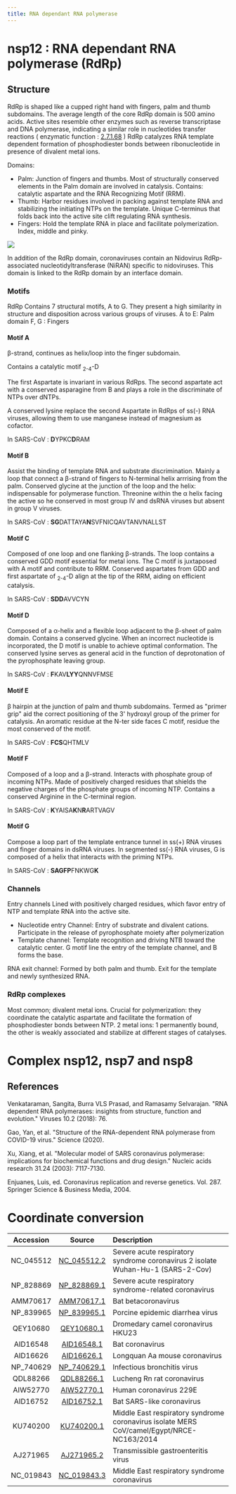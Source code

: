 ```yaml
---
title: RNA dependant RNA polymerase
---
```

# nsp12 :  RNA dependant RNA polymerase (RdRp)

## Structure

RdRp is shaped like a cupped right hand with fingers, palm and thumb subdomains. The average length of the core RdRp domain is 500 amino acids. Active sites resemble other enzymes such as reverse transcriptase and DNA polymerase, indicating a  similar role in nucleotides transfer reactions ( enzymatic function : [2.7.1.68](https://www.genome.jp/dbget-bin/www_bget?ec:2.7.1.68) )
RdRp catalyzes RNA template dependent formation of phosphodiester bonds between ribonucleotide in presence of divalent metal ions.

Domains:

  - Palm: Junction of fingers and thumbs. Most of structurally conserved elements in the Palm domain are involved in catalysis. Contains: catalytic aspartate and the RNA Recognizing Motif (RRM).
  - Thumb: Harbor residues involved in packing against template RNA and stabilizing the initiating NTPs on the template. Unique C-terminus that folds back into the active site clift regulating RNA synthesis.
  -  Fingers: Hold the template RNA in place and facilitate polymerization. Index, middle and pinky.

![](./nsp7-8-12-complex.jpg)

In addition of the RdRp domain, coronaviruses contain an Nidovirus RdRp-associated nucleotidyltransferase (NiRAN) specific to nidoviruses. This domain is linked to the RdRp domain by an interface domain.


### Motifs

RdRp Contains 7 structural motifs, A to G. They present a high similarity in structure and disposition across various groups of viruses.
A to E: Palm domain
F, G : Fingers


#### Motif A

&beta;-strand, continues as helix/loop into the finger subdomain.

Contains a catalytic motif <math>D-X<sub>2-4</sub>-D</math>

The first Aspartate is invariant in various RdRps. The second aspartate act with a conserved asparagine from B and plays a role in the discriminate of NTPs over dNTPs.

A conserved lysine replace the second Aspartate in RdRps of ss(-) RNA viruses, allowing them to use manganese instead of magnesium as cofactor.

In SARS-CoV : <math> 612 -  <TEXT>PHLMGW<b>D</b>YPKC<b>D</b>RAM</TEXT></math>

#### Motif B

Assist the binding of template RNA and substrate discrimination.
Mainly a loop that connect a 	&beta;-strand of fingers to N-terminal helix arrrising from the palm.
Conserved glycine at the junction of the loop and the helix: indispensable for polymerase function. Threonine within the &alpha; helix facing the active so he conserved in most group IV and dsRNA viruses but absent in group V viruses.

In SARS-CoV :   <math> 678 -  <TEXT>GGTS<b>SG</b>DATTAYA<b>N</b>SVFNICQAVTANVNALLST</TEXT></math>


#### Motif C

Composed of one loop and one flanking	&beta;-strands.
The loop contains a conserved GDD motif essential for metal ions.
The C motif is juxtaposed with A motif and contribute to RRM. Conserved aspartates from GDD and first aspartate of <math> D-X<sub>2-4</sub>-D </math>  align at the tip of the RRM, aiding on efficient catalysis.

In SARS-CoV : <math> 753 -  <TEXT>FSMMIL<b>SDD</b>AVVCYN</TEXT></math>

#### Motif D

Composed of a &alpha;-helix and a flexible loop adjacent to the	&beta;-sheet of palm domain. Contains a conserved glycine. When an incorrect nucleotide is incorporated, the D motif is unable to achieve optimal conformation. The conserved lysine serves as general acid in the function of deprotonation of the pyrophosphate leaving group.

In SARS-CoV : <math> 771 -  <TEXT>AAQGLVASIKN<b>F</b>KAV<b>LYY</b>QNNVFMSE</TEXT></math>

#### Motif E
&beta; hairpin at the junction of palm and thumb subdomains. Termed as "primer grip" aid
the correct positioning of the 3' hydroxyl group of the primer for catalysis. An aromatic residue at the N-ter side faces C motif, residue the most conserved of the motif.


In SARS-CoV : <math> 810 -  <TEXT>HE<b>FCS</b>QHTMLV</TEXT></math>

#### Motif F

Composed of a loop and a &beta;-strand. Interacts with phosphate group of incoming NTPs. Made of positively charged residues that shields the negative charges of the phosphate groups of incoming NTP. Contains a conserved Arginine in the C-terminal region.


In SARS-CoV :  <math> 544 -  <TEXT>L<b>K</b>YAISA<b>K</b>N<b>R</b>ARTVAGV</TEXT></math>


#### Motif G

Compose a loop part of the template entrance tunnel in ss(+) RNA viruses and finger domains in dsRNA viruses. In segmented ss(-) RNA viruses, G is composed of a helix that interacts with the priming NTPs.

In SARS-CoV :  <math> 499 -  <TEXT>DK<b>SAGFP</b>FNKWG<b>K</b></TEXT></math>

### Channels

Entry channels
Lined with positively charged residues, which favor entry of NTP and template RNA into the active site.

-   Nucleotide entry Channel: Entry of substrate and divalent cations. Participate in the release of pyrophosphate moiety after polymerization
-   Template channel: Template recognition and driving NTB toward the catalytic center. G motif line the entry of the template channel, and B forms the base.


RNA exit channel: Formed by both palm and thumb. Exit for the template and newly synthesized RNA.


### RdRp complexes

Most common; divalent metal ions. Crucial for polymerization: they coordinate the catalytic aspartate and facilitate the formation of phosphodiester bonds between NTP.
2 metal ions: 1 permanently bound, the other is weakly associated and stabilize at different stages of catalyses.

# Complex nsp12, nsp7 and nsp8



## References


Venkataraman, Sangita, Burra VLS Prasad, and Ramasamy Selvarajan. "RNA dependent RNA polymerases: insights from structure, function and evolution." Viruses 10.2 (2018): 76.


Gao, Yan, et al. "Structure of the RNA-dependent RNA polymerase from COVID-19 virus." Science (2020).

Xu, Xiang, et al. "Molecular model of SARS coronavirus polymerase: implications for biochemical functions and drug design." Nucleic acids research 31.24 (2003): 7117-7130.

Enjuanes, Luis, ed. Coronavirus replication and reverse genetics. Vol. 287. Springer Science & Business Media, 2004.


# Coordinate conversion

| Accession | Source | Description |
|:------:|:-----------:|:-----------|
| NC_045512 | [NC_045512.2](https://www.ncbi.nlm.nih.gov/nuccore/NC_045512.2)  | Severe acute respiratory syndrome coronavirus 2 isolate Wuhan-Hu-1 (SARS-2-Cov) |
| NP_828869 | [NP_828869.1](https://www.ncbi.nlm.nih.gov/protein/NP_828869) | Severe acute respiratory syndrome-related coronavirus  |
| AMM70617 | [AMM70617.1](https://www.ncbi.nlm.nih.gov/protein/AMM70617) | Bat betacoronavirus |
| NP_839965 | [NP_839965.1](https://www.ncbi.nlm.nih.gov/protein/NP_839965) | Porcine epidemic diarrhea virus |
| QEY10680 | [QEY10680.1](https://www.ncbi.nlm.nih.gov/protein/QEY10680) | Dromedary camel coronavirus HKU23 |
| AID16548 | [AID16548.1](https://www.ncbi.nlm.nih.gov/protein/AID16548) | Bat coronavirus |
| AID16626 | [AID16626.1](https://www.ncbi.nlm.nih.gov/protein/AID16626) | Longquan Aa mouse coronavirus |
| NP_740629 | [NP_740629.1](https://www.ncbi.nlm.nih.gov/protein/NP_740629) | Infectious bronchitis virus |
| QDL88266 | [QDL88266.1](https://www.ncbi.nlm.nih.gov/protein/QDL88266) | Lucheng Rn rat coronavirus |
| AIW52770 | [AIW52770.1](https://www.ncbi.nlm.nih.gov/protein/AIW52770) | Human coronavirus 229E |
| AID16752 | [AID16752.1](https://www.ncbi.nlm.nih.gov/protein/AID16752) | Bat SARS-like coronavirus |
| KU740200 | [KU740200.1](https://www.ncbi.nlm.nih.gov/nuccore/KU740200.1) | Middle East respiratory syndrome coronavirus isolate MERS CoV/camel/Egypt/NRCE-NC163/2014 |
| AJ271965 | [AJ271965.2](https://www.ncbi.nlm.nih.gov/nuccore/AJ271965.2) | Transmissible gastroenteritis virus |
| NC_019843 | [NC_019843.3](https://www.ncbi.nlm.nih.gov/nuccore/NC_019843.3) | Middle East respiratory syndrome coronavirus |
